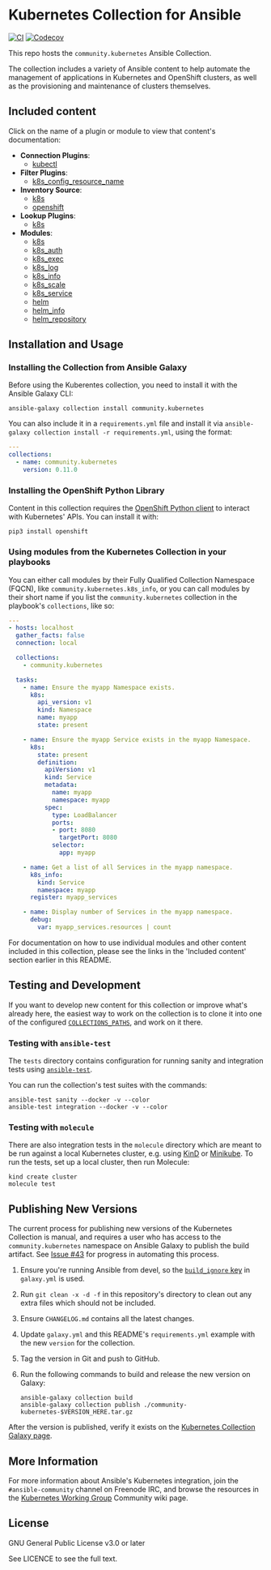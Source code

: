 # Kubernetes Collection for Ansible

[![CI](https://github.com/ansible-collections/community.kubernetes/workflows/CI/badge.svg?event=push)](https://github.com/ansible-collections/community.kubernetes/actions) [![Codecov](https://img.shields.io/codecov/c/github/ansible-collections/community.kubernetes)](https://codecov.io/gh/ansible-collections/community.kubernetes)

This repo hosts the `community.kubernetes` Ansible Collection.

The collection includes a variety of Ansible content to help automate the management of applications in Kubernetes and OpenShift clusters, as well as the provisioning and maintenance of clusters themselves.

## Included content

Click on the name of a plugin or module to view that content's documentation:

  - **Connection Plugins**:
    - [kubectl](https://docs.ansible.com/ansible/latest/plugins/connection/kubectl.html)
  - **Filter Plugins**:
    - [k8s_config_resource_name](https://docs.ansible.com/ansible/latest/user_guide/playbooks_filters.html#kubernetes-filters)
  - **Inventory Source**:
    - [k8s](https://docs.ansible.com/ansible/latest/plugins/inventory/k8s.html)
    - [openshift](https://docs.ansible.com/ansible/latest/plugins/inventory/openshift.html)
  - **Lookup Plugins**:
    - [k8s](https://docs.ansible.com/ansible/latest/plugins/lookup/k8s.html)
  - **Modules**:
    - [k8s](https://docs.ansible.com/ansible/latest/modules/k8s_module.html)
    - [k8s_auth](https://docs.ansible.com/ansible/latest/modules/k8s_auth_module.html)
    - [k8s_exec](https://github.com/ansible-collections/community.kubernetes/blob/master/plugins/modules/k8s_exec.py)
    - [k8s_log](https://github.com/ansible-collections/community.kubernetes/blob/master/plugins/modules/k8s_log.py)
    - [k8s_info](https://docs.ansible.com/ansible/latest/modules/k8s_info_module.html)
    - [k8s_scale](https://docs.ansible.com/ansible/latest/modules/k8s_scale_module.html)
    - [k8s_service](https://docs.ansible.com/ansible/latest/modules/k8s_service_module.html)
    - [helm](https://github.com/ansible-collections/community.kubernetes/blob/master/plugins/modules/helm.py)
    - [helm_info](https://github.com/ansible-collections/community.kubernetes/blob/master/plugins/modules/helm_info.py)
    - [helm_repository](https://github.com/ansible-collections/community.kubernetes/blob/master/plugins/modules/helm_repository.py)

## Installation and Usage

### Installing the Collection from Ansible Galaxy

Before using the Kuberentes collection, you need to install it with the Ansible Galaxy CLI:

    ansible-galaxy collection install community.kubernetes

You can also include it in a `requirements.yml` file and install it via `ansible-galaxy collection install -r requirements.yml`, using the format:

```yaml
---
collections:
  - name: community.kubernetes
    version: 0.11.0
```

### Installing the OpenShift Python Library

Content in this collection requires the [OpenShift Python client](https://pypi.org/project/openshift/) to interact with Kubernetes' APIs. You can install it with:

    pip3 install openshift

### Using modules from the Kubernetes Collection in your playbooks

You can either call modules by their Fully Qualified Collection Namespace (FQCN), like `community.kubernetes.k8s_info`, or you can call modules by their short name if you list the `community.kubernetes` collection in the playbook's `collections`, like so:

```yaml
---
- hosts: localhost
  gather_facts: false
  connection: local

  collections:
    - community.kubernetes

  tasks:
    - name: Ensure the myapp Namespace exists.
      k8s:
        api_version: v1
        kind: Namespace
        name: myapp
        state: present

    - name: Ensure the myapp Service exists in the myapp Namespace.
      k8s:
        state: present
        definition:
          apiVersion: v1
          kind: Service
          metadata:
            name: myapp
            namespace: myapp
          spec:
            type: LoadBalancer
            ports:
            - port: 8080
              targetPort: 8080
            selector:
              app: myapp

    - name: Get a list of all Services in the myapp namespace.
      k8s_info:
        kind: Service
        namespace: myapp
      register: myapp_services

    - name: Display number of Services in the myapp namespace.
      debug:
        var: myapp_services.resources | count

```

For documentation on how to use individual modules and other content included in this collection, please see the links in the 'Included content' section earlier in this README.

## Testing and Development

If you want to develop new content for this collection or improve what's already here, the easiest way to work on the collection is to clone it into one of the configured [`COLLECTIONS_PATHS`](https://docs.ansible.com/ansible/latest/reference_appendices/config.html#collections-paths), and work on it there.

### Testing with `ansible-test`

The `tests` directory contains configuration for running sanity and integration tests using [`ansible-test`](https://docs.ansible.com/ansible/latest/dev_guide/testing_integration.html).

You can run the collection's test suites with the commands:

    ansible-test sanity --docker -v --color
    ansible-test integration --docker -v --color

### Testing with `molecule`

There are also integration tests in the `molecule` directory which are meant to be run against a local Kubernetes cluster, e.g. using [KinD](https://kind.sigs.k8s.io) or [Minikube](https://minikube.sigs.k8s.io). To run the tests, set up a local cluster, then run Molecule:

    kind create cluster
    molecule test

## Publishing New Versions

The current process for publishing new versions of the Kubernetes Collection is manual, and requires a user who has access to the `community.kubernetes` namespace on Ansible Galaxy to publish the build artifact. See [Issue #43](https://github.com/ansible-collections/community.kubernetes/issues/43) for progress in automating this process.

  1. Ensure you're running Ansible from devel, so the [`build_ignore` key](https://github.com/ansible/ansible/issues/67130) in `galaxy.yml` is used.
  1. Run `git clean -x -d -f` in this repository's directory to clean out any extra files which should not be included.
  1. Ensure `CHANGELOG.md` contains all the latest changes.
  1. Update `galaxy.yml` and this README's `requirements.yml` example with the new `version` for the collection.
  1. Tag the version in Git and push to GitHub.
  1. Run the following commands to build and release the new version on Galaxy:

     ```
     ansible-galaxy collection build
     ansible-galaxy collection publish ./community-kubernetes-$VERSION_HERE.tar.gz
     ```

After the version is published, verify it exists on the [Kubernetes Collection Galaxy page](https://galaxy.ansible.com/community/kubernetes).

## More Information

For more information about Ansible's Kubernetes integration, join the `#ansible-community` channel on Freenode IRC, and browse the resources in the [Kubernetes Working Group](https://github.com/ansible/community/wiki/Kubernetes) Community wiki page.

## License

GNU General Public License v3.0 or later

See LICENCE to see the full text.
